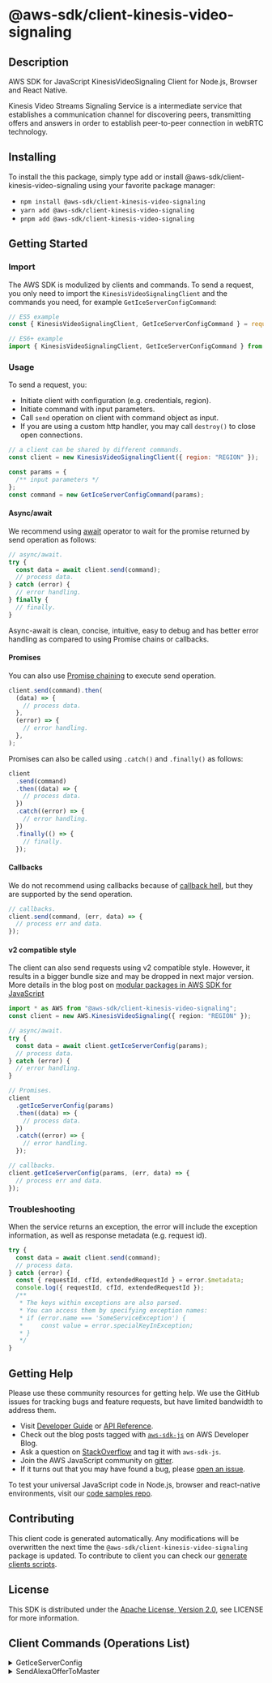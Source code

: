 <!-- generated file, do not edit directly -->

# @aws-sdk/client-kinesis-video-signaling

## Description

AWS SDK for JavaScript KinesisVideoSignaling Client for Node.js, Browser and React Native.

<p>Kinesis Video Streams Signaling Service is a intermediate service that establishes a
communication channel for discovering peers, transmitting offers and answers in order to
establish peer-to-peer connection in webRTC technology.</p>

## Installing

To install the this package, simply type add or install @aws-sdk/client-kinesis-video-signaling
using your favorite package manager:

- `npm install @aws-sdk/client-kinesis-video-signaling`
- `yarn add @aws-sdk/client-kinesis-video-signaling`
- `pnpm add @aws-sdk/client-kinesis-video-signaling`

## Getting Started

### Import

The AWS SDK is modulized by clients and commands.
To send a request, you only need to import the `KinesisVideoSignalingClient` and
the commands you need, for example `GetIceServerConfigCommand`:

```js
// ES5 example
const { KinesisVideoSignalingClient, GetIceServerConfigCommand } = require("@aws-sdk/client-kinesis-video-signaling");
```

```ts
// ES6+ example
import { KinesisVideoSignalingClient, GetIceServerConfigCommand } from "@aws-sdk/client-kinesis-video-signaling";
```

### Usage

To send a request, you:

- Initiate client with configuration (e.g. credentials, region).
- Initiate command with input parameters.
- Call `send` operation on client with command object as input.
- If you are using a custom http handler, you may call `destroy()` to close open connections.

```js
// a client can be shared by different commands.
const client = new KinesisVideoSignalingClient({ region: "REGION" });

const params = {
  /** input parameters */
};
const command = new GetIceServerConfigCommand(params);
```

#### Async/await

We recommend using [await](https://developer.mozilla.org/en-US/docs/Web/JavaScript/Reference/Operators/await)
operator to wait for the promise returned by send operation as follows:

```js
// async/await.
try {
  const data = await client.send(command);
  // process data.
} catch (error) {
  // error handling.
} finally {
  // finally.
}
```

Async-await is clean, concise, intuitive, easy to debug and has better error handling
as compared to using Promise chains or callbacks.

#### Promises

You can also use [Promise chaining](https://developer.mozilla.org/en-US/docs/Web/JavaScript/Guide/Using_promises#chaining)
to execute send operation.

```js
client.send(command).then(
  (data) => {
    // process data.
  },
  (error) => {
    // error handling.
  },
);
```

Promises can also be called using `.catch()` and `.finally()` as follows:

```js
client
  .send(command)
  .then((data) => {
    // process data.
  })
  .catch((error) => {
    // error handling.
  })
  .finally(() => {
    // finally.
  });
```

#### Callbacks

We do not recommend using callbacks because of [callback hell](http://callbackhell.com/),
but they are supported by the send operation.

```js
// callbacks.
client.send(command, (err, data) => {
  // process err and data.
});
```

#### v2 compatible style

The client can also send requests using v2 compatible style.
However, it results in a bigger bundle size and may be dropped in next major version. More details in the blog post
on [modular packages in AWS SDK for JavaScript](https://aws.amazon.com/blogs/developer/modular-packages-in-aws-sdk-for-javascript/)

```ts
import * as AWS from "@aws-sdk/client-kinesis-video-signaling";
const client = new AWS.KinesisVideoSignaling({ region: "REGION" });

// async/await.
try {
  const data = await client.getIceServerConfig(params);
  // process data.
} catch (error) {
  // error handling.
}

// Promises.
client
  .getIceServerConfig(params)
  .then((data) => {
    // process data.
  })
  .catch((error) => {
    // error handling.
  });

// callbacks.
client.getIceServerConfig(params, (err, data) => {
  // process err and data.
});
```

### Troubleshooting

When the service returns an exception, the error will include the exception information,
as well as response metadata (e.g. request id).

```js
try {
  const data = await client.send(command);
  // process data.
} catch (error) {
  const { requestId, cfId, extendedRequestId } = error.$metadata;
  console.log({ requestId, cfId, extendedRequestId });
  /**
   * The keys within exceptions are also parsed.
   * You can access them by specifying exception names:
   * if (error.name === 'SomeServiceException') {
   *     const value = error.specialKeyInException;
   * }
   */
}
```

## Getting Help

Please use these community resources for getting help.
We use the GitHub issues for tracking bugs and feature requests, but have limited bandwidth to address them.

- Visit [Developer Guide](https://docs.aws.amazon.com/sdk-for-javascript/v3/developer-guide/welcome.html)
  or [API Reference](https://docs.aws.amazon.com/AWSJavaScriptSDK/v3/latest/index.html).
- Check out the blog posts tagged with [`aws-sdk-js`](https://aws.amazon.com/blogs/developer/tag/aws-sdk-js/)
  on AWS Developer Blog.
- Ask a question on [StackOverflow](https://stackoverflow.com/questions/tagged/aws-sdk-js) and tag it with `aws-sdk-js`.
- Join the AWS JavaScript community on [gitter](https://gitter.im/aws/aws-sdk-js-v3).
- If it turns out that you may have found a bug, please [open an issue](https://github.com/aws/aws-sdk-js-v3/issues/new/choose).

To test your universal JavaScript code in Node.js, browser and react-native environments,
visit our [code samples repo](https://github.com/aws-samples/aws-sdk-js-tests).

## Contributing

This client code is generated automatically. Any modifications will be overwritten the next time the `@aws-sdk/client-kinesis-video-signaling` package is updated.
To contribute to client you can check our [generate clients scripts](https://github.com/aws/aws-sdk-js-v3/tree/main/scripts/generate-clients).

## License

This SDK is distributed under the
[Apache License, Version 2.0](http://www.apache.org/licenses/LICENSE-2.0),
see LICENSE for more information.

## Client Commands (Operations List)

<details>
<summary>
GetIceServerConfig
</summary>

[Command API Reference](https://docs.aws.amazon.com/AWSJavaScriptSDK/v3/latest/client/kinesis-video-signaling/command/GetIceServerConfigCommand/) / [Input](https://docs.aws.amazon.com/AWSJavaScriptSDK/v3/latest/Package/-aws-sdk-client-kinesis-video-signaling/Interface/GetIceServerConfigCommandInput/) / [Output](https://docs.aws.amazon.com/AWSJavaScriptSDK/v3/latest/Package/-aws-sdk-client-kinesis-video-signaling/Interface/GetIceServerConfigCommandOutput/)

</details>
<details>
<summary>
SendAlexaOfferToMaster
</summary>

[Command API Reference](https://docs.aws.amazon.com/AWSJavaScriptSDK/v3/latest/client/kinesis-video-signaling/command/SendAlexaOfferToMasterCommand/) / [Input](https://docs.aws.amazon.com/AWSJavaScriptSDK/v3/latest/Package/-aws-sdk-client-kinesis-video-signaling/Interface/SendAlexaOfferToMasterCommandInput/) / [Output](https://docs.aws.amazon.com/AWSJavaScriptSDK/v3/latest/Package/-aws-sdk-client-kinesis-video-signaling/Interface/SendAlexaOfferToMasterCommandOutput/)

</details>
